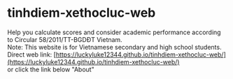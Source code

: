 # tinhdiem-xethocluc-web
Help you calculate scores and consider academic performance according to Circular 58/2011/TT-BGDĐT Vietnam.  
Note: This website is for Vietnamese secondary and high school students.  
Direct web link: [https://luckyluke12344.github.io/tinhdiem-xethocluc-web/](https://luckyluke12344.github.io/tinhdiem-xethocluc-web/)  
or click the link below "About"

